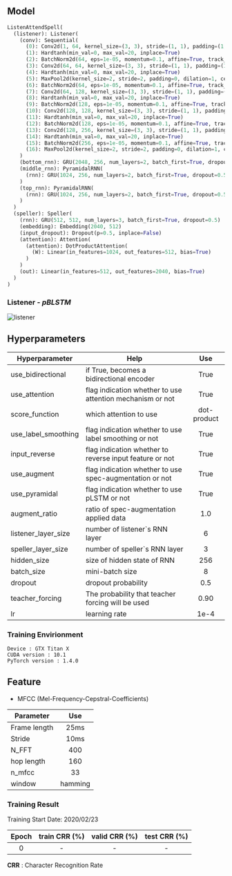## Model  
```python
ListenAttendSpell(
  (listener): Listener(
    (conv): Sequential(
      (0): Conv2d(1, 64, kernel_size=(3, 3), stride=(1, 1), padding=(1, 1))
      (1): Hardtanh(min_val=0, max_val=20, inplace=True)
      (2): BatchNorm2d(64, eps=1e-05, momentum=0.1, affine=True, track_running_stats=True)
      (3): Conv2d(64, 64, kernel_size=(3, 3), stride=(1, 1), padding=(1, 1))
      (4): Hardtanh(min_val=0, max_val=20, inplace=True)
      (5): MaxPool2d(kernel_size=2, stride=2, padding=0, dilation=1, ceil_mode=False)
      (6): BatchNorm2d(64, eps=1e-05, momentum=0.1, affine=True, track_running_stats=True)
      (7): Conv2d(64, 128, kernel_size=(3, 3), stride=(1, 1), padding=(1, 1))
      (8): Hardtanh(min_val=0, max_val=20, inplace=True)
      (9): BatchNorm2d(128, eps=1e-05, momentum=0.1, affine=True, track_running_stats=True)
      (10): Conv2d(128, 128, kernel_size=(3, 3), stride=(1, 1), padding=(1, 1))
      (11): Hardtanh(min_val=0, max_val=20, inplace=True)
      (12): BatchNorm2d(128, eps=1e-05, momentum=0.1, affine=True, track_running_stats=True)
      (13): Conv2d(128, 256, kernel_size=(3, 3), stride=(1, 1), padding=(1, 1))
      (14): Hardtanh(min_val=0, max_val=20, inplace=True)
      (15): BatchNorm2d(256, eps=1e-05, momentum=0.1, affine=True, track_running_stats=True)
      (16): MaxPool2d(kernel_size=2, stride=2, padding=0, dilation=1, ceil_mode=False)
    )
    (bottom_rnn): GRU(2048, 256, num_layers=2, batch_first=True, dropout=0.5, bidirectional=True)
    (middle_rnn): PyramidalRNN(
      (rnn): GRU(1024, 256, num_layers=2, batch_first=True, dropout=0.5, bidirectional=True)
    )
    (top_rnn): PyramidalRNN(
      (rnn): GRU(1024, 256, num_layers=2, batch_first=True, dropout=0.5, bidirectional=True)
    )
  )
  (speller): Speller(
    (rnn): GRU(512, 512, num_layers=3, batch_first=True, dropout=0.5)
    (embedding): Embedding(2040, 512)
    (input_dropout): Dropout(p=0.5, inplace=False)
    (attention): Attention(
      (attention): DotProductAttention(
        (W): Linear(in_features=1024, out_features=512, bias=True)
      )
    )
    (out): Linear(in_features=512, out_features=2040, bias=True)
  )
)
```

### Listener - *pBLSTM*  
  
![listener](https://postfiles.pstatic.net/MjAyMDAyMjNfODcg/MDAxNTgyNDY5NTAzNjU0.442JiKr1UVgNODDCjcBrzD2_7DKIVRcYPHb3tvoUbT8g.lvIzspCahYtJqfXOeSh4zFkfzvb-3c7ISjlQqJ00ZsUg.PNG.sooftware/image.png?type=w773)  

## Hyperparameters  
| Hyperparameter  |Help| Use|              
| ----------      |---|:----------:|    
| use_bidirectional| if True, becomes a bidirectional encoder|True|  
| use_attention    | flag indication whether to use attention mechanism or not|True |   
| score_function    | which attention to use|dot-product |   
| use_label_smoothing    | flag indication whether to use label smoothing or not|True |   
|input_reverse|flag indication whether to reverse input feature or not|True|   
|use_augment| flag indication whether to use spec-augmentation or not|True|  
|use_pyramidal| flag indication whether to use pLSTM or not|True|  
|augment_ratio|ratio of spec-augmentation applied data|1.0|   
|listener_layer_size|number of listener`s RNN layer|6|  
| speller_layer_size|number of speller`s RNN layer| 3|  
| hidden_size| size of hidden state of RNN|256|
| batch_size | mini-batch size|8|
| dropout          | dropout probability|0.5  |
| teacher_forcing  | The probability that teacher forcing will be used|0.90|
| lr               | learning rate|1e-4        |


### Training Envirionment  
```
Device : GTX Titan X   
CUDA version : 10.1  
PyTorch version : 1.4.0    
```  
  
## Feature  
  
* MFCC (Mel-Frequency-Cepstral-Coefficients)  
  
| Parameter| Use|    
| -----|:-----:|     
|Frame length|25ms|
|Stride|10ms|
| N_FFT | 400  |   
| hop length | 160  |
| n_mfcc | 33  |  
|window|hamming|  

  
### Training Result  
   
 Training Start Date: 2020/02/23  
   
|Epoch|train CRR (%)|valid CRR (%)|test CRR (%)|  
|:-----:|:---------:|:--------:|:------:|    
|0|-|-|-|    

**CRR** : Character Recognition Rate

